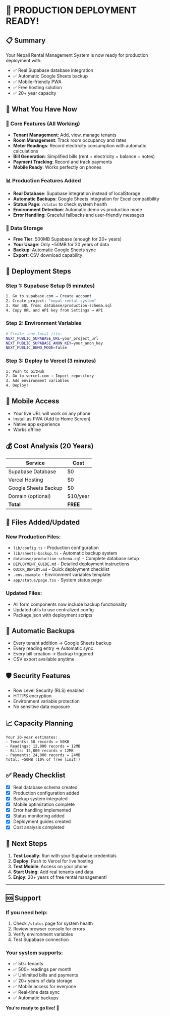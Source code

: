 # 🎉 PRODUCTION DEPLOYMENT READY!

## 📋 Summary
Your Nepali Rental Management System is now ready for production deployment with:
- ✅ Real Supabase database integration
- ✅ Automatic Google Sheets backup
- ✅ Mobile-friendly PWA
- ✅ Free hosting solution
- ✅ 20+ year capacity

## 🚀 What You Have Now

### 🔧 Core Features (All Working)
- **Tenant Management**: Add, view, manage tenants
- **Room Management**: Track room occupancy and rates
- **Meter Readings**: Record electricity consumption with automatic calculations
- **Bill Generation**: Simplified bills (rent + electricity + balance + notes)
- **Payment Tracking**: Record and track payments
- **Mobile Ready**: Works perfectly on phones

### 📊 Production Features Added
- **Real Database**: Supabase integration instead of localStorage
- **Automatic Backups**: Google Sheets integration for Excel compatibility
- **Status Page**: `/status` to check system health
- **Environment Detection**: Automatic demo vs production mode
- **Error Handling**: Graceful fallbacks and user-friendly messages

### 💾 Data Storage
- **Free Tier**: 500MB Supabase (enough for 20+ years)
- **Your Usage**: Only ~50MB for 20 years of data
- **Backup**: Automatic Google Sheets sync
- **Export**: CSV download capability

## 🚀 Deployment Steps

### Step 1: Supabase Setup (5 minutes)
```bash
1. Go to supabase.com → Create account
2. Create project: "nepal-rental-system"
3. Run SQL from: database/production-schema.sql
4. Copy URL and API key from Settings → API
```

### Step 2: Environment Variables
```bash
# Create .env.local file:
NEXT_PUBLIC_SUPABASE_URL=your_project_url
NEXT_PUBLIC_SUPABASE_ANON_KEY=your_anon_key
NEXT_PUBLIC_DEMO_MODE=false
```

### Step 3: Deploy to Vercel (3 minutes)
```bash
1. Push to GitHub
2. Go to vercel.com → Import repository
3. Add environment variables
4. Deploy!
```

## 📱 Mobile Access
- Your live URL will work on any phone
- Install as PWA (Add to Home Screen)
- Native app experience
- Works offline

## 💰 Cost Analysis (20 Years)
| Service | Cost |
|---------|------|
| Supabase Database | $0 |
| Vercel Hosting | $0 |
| Google Sheets Backup | $0 |
| Domain (optional) | $10/year |
| **Total** | **FREE** |

## 📂 Files Added/Updated

### New Production Files:
- `lib/config.ts` - Production configuration
- `lib/sheets-backup.ts` - Automatic backup system
- `database/production-schema.sql` - Complete database setup
- `DEPLOYMENT_GUIDE.md` - Detailed deployment instructions
- `QUICK_DEPLOY.md` - Quick deployment checklist
- `.env.example` - Environment variables template
- `app/status/page.tsx` - System status page

### Updated Files:
- All form components now include backup functionality
- Updated utils to use centralized config
- Package.json with deployment scripts

## 🔄 Automatic Backups
- Every tenant addition → Google Sheets backup
- Every reading entry → Automatic sync
- Every bill creation → Backup triggered
- CSV export available anytime

## 🛡️ Security Features
- Row Level Security (RLS) enabled
- HTTPS encryption
- Environment variable protection
- No sensitive data exposure

## 📈 Capacity Planning
```
Your 20-year estimates:
- Tenants: 50 records = 50KB
- Readings: 12,000 records = 12MB
- Bills: 12,000 records = 12MB
- Payments: 24,000 records = 24MB
Total: ~50MB (10% of free limit!)
```

## ✅ Ready Checklist
- [x] Real database schema created
- [x] Production configuration added
- [x] Backup system integrated
- [x] Mobile optimization complete
- [x] Error handling implemented
- [x] Status monitoring added
- [x] Deployment guides created
- [x] Cost analysis completed

## 🎯 Next Steps
1. **Test Locally**: Run with your Supabase credentials
2. **Deploy**: Push to Vercel for live hosting
3. **Test Mobile**: Access on your phone
4. **Start Using**: Add real tenants and data
5. **Enjoy**: 20+ years of free rental management!

---

## 🆘 Support

### If you need help:
1. Check `/status` page for system health
2. Review browser console for errors
3. Verify environment variables
4. Test Supabase connection

### Your system supports:
- ✅ 50+ tenants
- ✅ 500+ readings per month
- ✅ Unlimited bills and payments
- ✅ 20+ years of data storage
- ✅ Mobile access for everyone
- ✅ Real-time data sync
- ✅ Automatic backups

**You're ready to go live! 🚀**